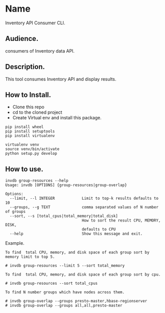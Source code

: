 # Name
Inventory API Consumer CLI.
 
## Audience.
consumers of Inventory data API.

## Description.
This tool consumes Inventory API and display results.

## How to Install.

- Clone this repo
- cd to the cloned project
- Create Virtual env and install this package.

```
pip install wheel
pip install setuptools
pip install virtualenv

virtualenv venv
source venv/bin/activate
python setup.py develop 
```

## How to use.

```
invdb group-resources --help
Usage: invdb [OPTIONS] {group-resources|group-overlap}

Options:
  --limit, --l INTEGER            Limit to top-k results defaults to 10
  --groups, --g TEXT              comma separated values of N number of groups
  --sort, --s [total_cpus|total_memory|total_disk]
                                  How to sort the result CPU, MEMORY, DISK,
                                  defaults to CPU
  --help                          Show this message and exit.

```

Example.

```
To find  total CPU, memory, and disk space of each group sort by memory limit to top 5.

# invdb group-resources --limit 5 --sort total_memory

To find  total CPU, memory, and disk space of each group sort by cpu.

# invdb group-resources --sort total_cpus

To find N number groups which have nodes across them.

# invdb group-overlap --groups presto-master,hbase-regionserver
# invdb group-overlap --groups all,all,presto-master

```

